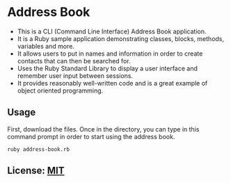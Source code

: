 
# Address Book
* This is a CLI (Command Line Interface) Address Book application. 
* It is a Ruby sample application demonstrating classes, blocks, methods, variables and more.
* It allows users to put in names and information in order to create contacts that can then be searched for.
* Uses the Ruby Standard Library to display a user interface and remember user input between sessions.
* It provides reasonably well-written code and is a great example of object oriented programming.

## Usage
First, download the files. Once in the directory, you can type in this command prompt in order to start using the address book.  

```shell script
ruby address-book.rb
```

## License:  [MIT](http://github.com)
